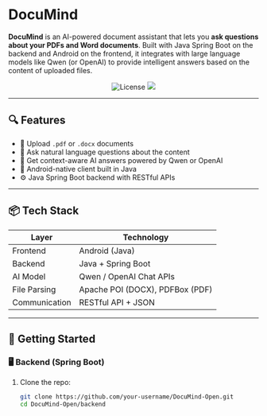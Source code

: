 # DocuMind

**DocuMind** is an AI-powered document assistant that lets you **ask questions about your PDFs and Word documents**. Built with Java Spring Boot on the backend and Android on the frontend, it integrates with large language models like Qwen (or OpenAI) to provide intelligent answers based on the content of uploaded files.

<p align="center">
  <img src="https://img.shields.io/badge/license-MIT-blue.svg" alt="License"/>
  <img src="https://img.shields.io/badge/built%20with-Java%20%7C%20Android%20%7C%20Spring%20Boot-success"/>
</p>

---

## 🔍 Features

- 📄 Upload `.pdf` or `.docx` documents
- 🧠 Ask natural language questions about the content
- 🤖 Get context-aware AI answers powered by Qwen or OpenAI
- 📱 Android-native client built in Java
- ⚙️ Java Spring Boot backend with RESTful APIs

---

## 📦 Tech Stack

| Layer         | Technology                      |
|---------------|----------------------------------|
| Frontend      | Android (Java)                  |
| Backend       | Java + Spring Boot              |
| AI Model      | Qwen / OpenAI Chat APIs          |
| File Parsing  | Apache POI (DOCX), PDFBox (PDF) |
| Communication | RESTful API + JSON              |

---

## 🚀 Getting Started

### 🖥️ Backend (Spring Boot)

1. Clone the repo:
   ```bash
   git clone https://github.com/your-username/DocuMind-Open.git
   cd DocuMind-Open/backend
